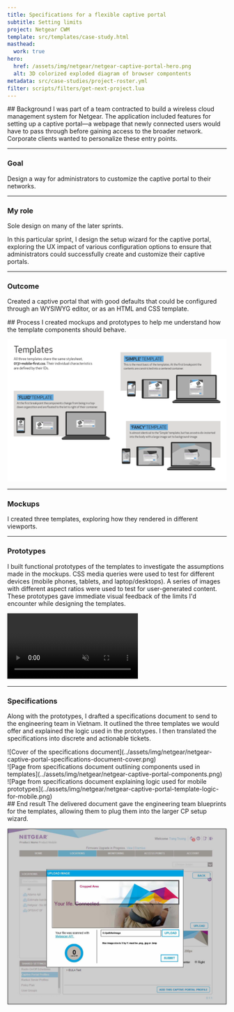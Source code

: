 ```yaml
---
title: Specifications for a flexible captive portal
subtitle: Setting limits
project: Netgear CWM
template: src/templates/case-study.html
masthead:
  work: true
hero:
  href: /assets/img/netgear/netgear-captive-portal-hero.png
  alt: 3D colorized exploded diagram of browser compontents
metadata: src/case-studies/project-roster.yml
filter: scripts/filters/get-next-project.lua
---
```


<section class="grid indenter:3/5 flip-top:kid border-top:3px border-accent:cyan">
## Background 
I was part of a team contracted to build a wireless cloud management system for Netgear. The application included features for setting up a captive portal—a webpage that newly connected users would have to pass through before gaining access to the broader network. Corporate clients wanted to personalize these entry points.

--- 

### Goal 
Design a way for administrators to customize the captive portal to their networks.

---

### My role 
Sole design on many of the later sprints.

In this particular sprint, I design the setup wizard for the captive portal, exploring the UX impact of various configuration options to ensure that administrators could successfully create and customize their captive portals.

---

### Outcome		
Created a captive portal that with good defaults that could be configured through an WYSIWYG editor, or as an HTML and CSS template. 

</section>

<section class="grid indenter:3/2/4 flip-top:kid border-top:3px border-accent:magenta">
## Process 
I created mockups and prototypes to help me understand how the template components should behave.

<div class="half border:img margin-stack:large" data-tab="1">

![Page from specifications document showing three templates](../assets/img/netgear/netgear-captive-portal-template-variants.png)
</div>

---

### Mockups 
I created three templates, exploring how they rendered in different viewports.

---

### Prototypes 
I built functional prototypes of the templates to investigate the assumptions made in the mockups. CSS media queries were used to test for different devices (mobile phones, tablets, and laptop/desktops). A series of images with different aspect ratios were used to test for user-generated content.
These prototypes gave immediate visual feedback of the limits I'd encounter while designing the templates.

<!--*What is the goal of these points? what is the value of these endeavors? one more sentence to close the loop...*-->

<video class="" autoplay playsinline muted loop>
  <source src="/assets/video/netgear-captive-portal-prototype.mp4" type="video/mp4">
</video>

---

### Specifications 
Along with the prototypes, I drafted a specifications document to send to the engineering team in Vietnam. It outlined the three templates we would offer and explained the logic used in the prototypes.
I then translated the specifications into discrete and actionable tickets.

<div class="left-third border:img">
![Cover of the specifications document](../assets/img/netgear/netgear-captive-portal-specifications-document-cover.png)
</div>

<div class="margin-top:size3 border:img" data-tab="2">
![Page from specifications document outlining components used in templates](../assets/img/netgear/netgear-captive-portal-components.png)
</div>

<div class="margin-top:size3 border:img" data-tab="2">
![Page from specifications document explaining logic used for mobile prototypes](../assets/img/netgear/netgear-captive-portal-template-logic-for-mobile.png)
</div>

</section> 

<section class="grid indenter:3/5 flip-top:kid border-top:3px border-accent:yellow">
## End result 
The delivered document gave the engineering team blueprints for the templates, allowing them to plug them into the larger CP setup wizard.

![Image uploader used in the captive portal customizer](../assets/img/netgear/netgear-captive-portal-image-uploader.jpg)

</section>
